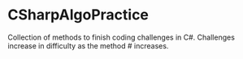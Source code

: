 # CSharpAlgoPractice
Collection of methods to finish coding challenges in C#. Challenges increase in difficulty as the method # increases.

